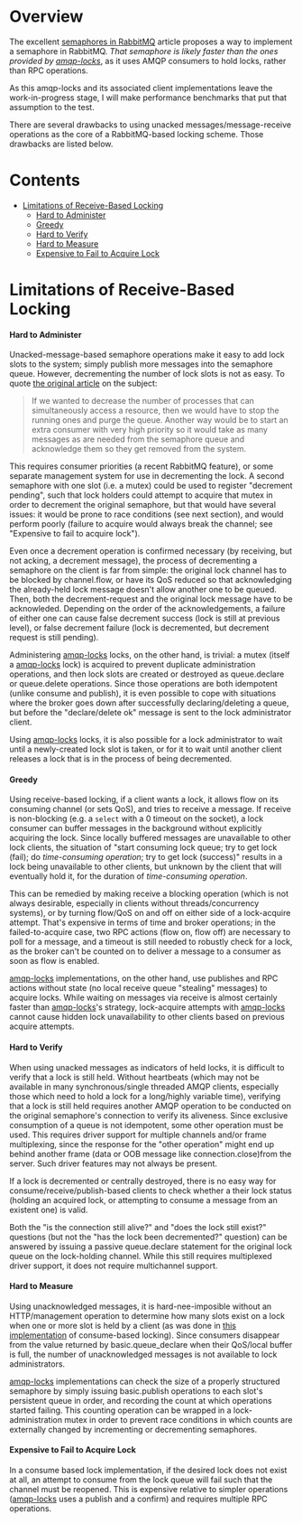 # Overview

The excellent [semaphores in RabbitMQ](https://www.rabbitmq.com/blog/2014/02/19/distributed-semaphores-with-rabbitmq/) article proposes a way to implement a semaphore in RabbitMQ. *That semaphore is likely faster than the ones provided by [amqp-locks](https://github.com/zbentley/amqp-locks)*, as it uses AMQP consumers to hold locks, rather than RPC operations.

As this amqp-locks and its associated client implementations leave the work-in-progress stage, I will make performance benchmarks that put that assumption to the test. 

There are several drawbacks to using unacked messages/message-receive operations as the core of a RabbitMQ-based locking scheme. Those drawbacks are listed below.

# Contents

<!-- START doctoc generated TOC please keep comment here to allow auto update -->
<!-- DON'T EDIT THIS SECTION, INSTEAD RE-RUN doctoc TO UPDATE -->


- [Limitations of Receive-Based Locking](#limitations-of-receive-based-locking)
	- [Hard to Administer](#hard-to-administer)
	- [Greedy](#greedy)
	- [Hard to Verify](#hard-to-verify)
	- [Hard to Measure](#hard-to-measure)
	- [Expensive to Fail to Acquire Lock](#expensive-to-fail-to-acquire-lock)

<!-- END doctoc generated TOC please keep comment here to allow auto update -->

# Limitations of Receive-Based Locking

#### Hard to Administer

Unacked-message-based semaphore operations make it easy to add lock slots to the system; simply publish more messages into the semaphore queue. However, decrementing the number of lock slots is not as easy. To quote [the original article](https://www.rabbitmq.com/blog/2014/02/19/distributed-semaphores-with-rabbitmq/) on the subject:

  > If we wanted to decrease the number of processes that can simultaneously access a resource, then we would have to stop the running ones and purge the queue. Another way would be to start an extra consumer with very high priority so it would take as many messages as are needed from the semaphore queue and acknowledge them so they get removed from the system.

This requires consumer priorities (a recent RabbitMQ feature), or some separate management system for use in decrementing the lock. A second semaphore with one slot (i.e. a mutex) could be used to register "decrement pending", such that lock holders could attempt to acquire that mutex in order to decrement the original semaphore, but that would have several issues: it would be prone to race conditions (see next section), and would perform poorly (failure to acquire would always break the channel; see "Expensive to fail to acquire lock").

Even once a decrement operation is confirmed necessary (by receiving, but not acking, a decrement message), the process of decrementing a semaphore on the client is far from simple: the original lock channel has to be blocked by channel.flow, or have its QoS reduced so that acknowledging the already-held lock message doesn't allow another one to be queued. Then, both the decrement-request and the original lock message have to be acknowleded. Depending on the order of the acknowledgements, a failure of either one can cause false decrement success (lock is still at previous level), or false decrement failure (lock is decremented, but decrement request is still pending).

Administering [amqp-locks](https://github.com/zbentley/amqp-locks) locks, on the other hand, is trivial: a mutex (itself a [amqp-locks](https://github.com/zbentley/amqp-locks) lock) is acquired to prevent duplicate administration operations, and then lock slots are created or destroyed as queue.declare or queue.delete operations. Since those operations are both idempotent (unlike consume and publish), it is even possible to cope with situations where the broker goes down after successfully declaring/deleting a queue, but before the "declare/delete ok" message is sent to the lock administrator client.

Using [amqp-locks](https://github.com/zbentley/amqp-locks) locks, it is also possible for a lock administrator to wait until a newly-created lock slot is taken, or for it to wait until another client releases a lock that is in the process of being decremented.

#### Greedy

Using receive-based locking, if a client wants a lock, it allows flow on its consuming channel (or sets QoS), and tries to receive a message. If receive is non-blocking (e.g. a `select` with a 0 timeout on the socket), a lock consumer can buffer messages in the background without explicitly acquiring the lock. Since locally buffered messages are unavailable to other lock clients, the situation of "start consuming lock queue; try to get lock (fail); do *time-consuming operation*; try to get lock (success)" results in a lock being unavailable to other clients, but unknown by the client that will eventually hold it, for the duration of *time-consuming operation*.

This can be remedied by making receive a blocking operation (which is not always desirable, especially in clients without threads/concurrency systems), or by turning flow/QoS on and off on either side of a lock-acquire attempt. That's expensive in terms of time and broker operations; in the failed-to-acquire case, two RPC actions (flow on, flow off) are necessary to poll for a message, and a timeout is still needed to robustly check for a lock, as the broker can't be counted on to deliver a message to a consumer as soon as flow is enabled.

[amqp-locks](https://github.com/zbentley/amqp-locks) implementations, on the other hand, use publishes and RPC actions without state (no local receive queue "stealing" messages) to acquire locks. While waiting on messages via receive is almost certainly faster than [amqp-locks](https://github.com/zbentley/amqp-locks)'s strategy, lock-acquire attempts with [amqp-locks](https://github.com/zbentley/amqp-locks) cannot cause hidden lock unavailability to other clients based on previous acquire attempts.

#### Hard to Verify

When using unacked messages as indicators of held locks, it is difficult to verify that a lock is still held. Without heartbeats (which may not be available in many synchronous/single threaded AMQP clients, especially those which need to hold a lock for a long/highly variable time), verifying that a lock is still held requires another AMQP operation to be conducted on the original semaphore's connection to verify its aliveness. Since exclusive consumption of a queue is not idempotent, some other operation must be used. This requires driver support for multiple channels and/or frame multiplexing, since the response for the "other operation" might end up behind another frame (data or OOB message like connection.close)from the server. Such driver features may not always be present.

If a lock is decremented or centrally destroyed, there is no easy way for consume/receive/publish-based clients to check whether a their lock status (holding an acquired lock, or attempting to consume a message from an existent one) is valid.

Both the "is the connection still alive?" and "does the lock still exist?"  questions (but not the "has the lock been decremented?" question) can be answered by issuing a passive queue.declare statement for the original lock queue on the lock-holding channel. While this still requires multiplexed driver support, it does not require multichannel support.

#### Hard to Measure

Using unacknowledged messages, it is hard-nee-imposible without an HTTP/management operation to determine how many slots exist on a lock when one or more slot is held by a client (as was done in [this implementation](https://github.com/pythonishvili/rabbit-semaphore) of consume-based locking). Since consumers disappear from the value returned by basic.queue_declare when their QoS/local buffer is full, the number of unacknowledged messages is not available to lock administrators.

[amqp-locks](https://github.com/zbentley/amqp-locks) implementations can check the size of a properly structured semaphore by simply issuing basic.publish operations to each slot's persistent queue in order, and recording the count at which operations started failing. This counting operation can be wrapped in a lock-administration mutex in order to prevent race conditions in which counts are externally changed by incrementing or decrementing semaphores.

#### Expensive to Fail to Acquire Lock

In a consume based lock implementation, if the desired lock does not exist at all, an attempt to consume from the lock queue will fail such that the channel must be reopened. This is expensive relative to simpler operations ([amqp-locks](https://github.com/zbentley/amqp-locks) uses a publish and a confirm) and requires multiple RPC operations.